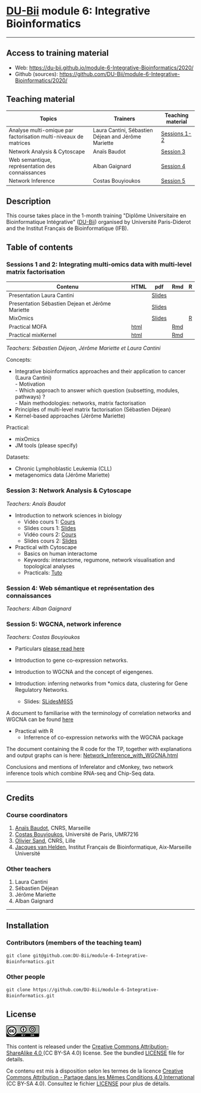 # [DU-Bii](https://du-bii.github.io/accueil/) module 6: Integrative Bioinformatics

----------------------------------------------------------------


## Access to training material

- Web: <https://du-bii.github.io/module-6-Integrative-Bioinformatics/2020/>
- Github (sources): <https://github.com/DU-Bii/module-6-Integrative-Bioinformatics/2020/>


## Teaching material

| Topics | Trainers  | Teaching material |
|--------------------------------------------|----------------------------|------------|
| Analyse multi-omique par factorisation multi-niveaux de matrices | Laura Cantini, Sébastien Déjean and Jérôme Mariette | [Sessions 1-2](session1-2)  |
| Network Analysis & Cytoscape | Anaïs Baudot | [Session 3](session3) |
| Web semantique, représentation des connaissances | Alban Gaignard |[Session 4](session4)  |
| Network Inference | Costas Bouyioukos | [Session 5](session5)  |

## Description

This course takes place in the 1-month training "Diplôme Universitaire en Bioinformatique Intégrative" ([DU-Bii](https://du-bii.github.io/accueil/)) organised by Université Paris-Diderot and the Institut Français de Bioinformatique (IFB).

<!--- 
### Pre-requisites

All participants are encouraged to follow the two introductory videos and read the review in the Paris Diderot course "Moodle" page.
<https://moodlesupd.script.univ-paris-diderot.fr/mod/page/view.php?id=167920>

### Skills acquired during this course

At the end of this course, trainees should be able to do the following: $

- ...


### Concepts covered

- ....

--->

## Table of contents

### Sessions 1 and 2: Integrating multi-omics data with multi-level matrix factorisation
        
| Contenu | HTML | pdf | Rmd | R |
|--------------------------------------------------|------|------|-----|-----|
| Presentation Laura Cantini |  | [Slides](../2019/Session2-3/Cantini_DU-Bii_module6.pdf) |  |
| Presentation Sébastien Dejean et Jérôme Mariette |  | [Slides](../2019/Session2-3/DUBii_SD_JM.pdf) |  |
| MixOmics |  | [Slides](../2019/Session2-3/slide_mixOmics_2018.pdf) |  | [R](../2019/Session2-3/TP_mixOmics_DUBii.R) |
| Practical MOFA | [html](../2019/Session2-3/practical_MOFA.html) |  | [Rmd](https://raw.githubusercontent.com/DU-Bii/module-6-Integrative-Bioinformatics/master/2019/Session2-3/practical_MOFA.Rmd) |
| Practical mixKernel | [html](../2019/Session2-3/TP_mixKernel_DUBii.html) |  | [Rmd](https://raw.githubusercontent.com/DU-Bii/module-6-Integrative-Bioinformatics/master/2019/Session2-3/TP_mixKernel_DUBii.Rmd) |

*Teachers: Sébastien Déjean, Jérôme Mariette et Laura Cantini*

Concepts:

- Integrative bioinformatics approaches and their application to cancer (Laura Cantini)  
       - Motivation  
       - Which approach to answer which question (subsetting, modules, pathways) ?  
       - Main methodologies: networks, matrix factorisation  
- Principles of multi-level matrix factorisation (Sébastien Déjean)
- Kernel-based approaches (Jérôme Mariette)

Practical:

- mixOmics
- JM tools (please specify)

Datasets:
- Chronic Lymphoblastic Leukemia (CLL)
- metagenomics data (Jérôme Mariette)

### Session 3: Network Analysis & Cytoscape

*Teachers: Anaïs Baudot*

- Introduction to network sciences in biology
    - Vidéo cours 1: [Cours](https://www.youtube.com/watch?v=Khv0tK6RGew&feature=youtu.be)
    - Slides cours 1: [Slides](session3/Cours1_DUBii_M6_Networks.pdf)
    - Vidéo cours 2: [Cours](https://www.youtube.com/watch?v=V5jizup7TDo&feature=youtu.be)
    - Slides cours 2: [Slides](session3/Cours2_DUBii_M6_Networks.pdf)
- Practical with Cytoscape
    - Basics on human interactome
    - Keywords: interactome, regumone, network visualisation and topological analyses
    - Practicals: [Tuto](session3/TPCytoscape.pdf)

### Session 4: Web sémantique et représentation des connaissances

*Teachers: Alban Gaignard*


### Session 5: WGCNA, network inference

*Teachers: Costas Bouyioukos*

- Particulars [please read here](session5/README.md)

- Introduction to gene co-expression networks.
- Introduction to WGCNA and the concept of eigengenes.
- Introduction: inferring networks from \*omics data, clustering for Gene Regulatory Networks.
    - Slides: [SLidesM6S5](session5/WGCNA_seance5.pdf)

 A document to familiarise with the terminology of correlation networks and WGCNA can be found [here](https://horvath.genetics.ucla.edu/html/CoexpressionNetwork/Rpackages/WGCNA/Tutorials/Simulated-00-Background.pdf)

- Practical with R
    - Inferrence of co-expression networks with the WGCNA package

 The document containing the R code for the TP, together with explanations and output graphs can is here: [Network_Inference_with_WGCNA.html](session5/Network_Inference_with_WGCNA.html)


Conclusions and mentions of Inferelator and cMonkey, two network inference tools which combine RNA-seq and Chip-Seq data.



----------------------------------------------------------------

## Credits

### Course coordinators

1. [Anaïs Baudot](https://orcid.org/0000-0003-0885-7933), CNRS, Marseille
2. [Costas Bouyioukos](https://orcid.org/0000-0002-7443-3736), Université de Paris, UMR7216
3. [Olivier Sand](https://orcid.org/0000-0003-1465-1640), CNRS, Lille
4. [Jacques van Helden](https://orcid.org/0000-0002-8799-8584), Institut Français de Bioinformatique, Aix-Marseille Université


### Other teachers

1. Laura Cantini
2. Sébastien Déjean
3. Jérôme Mariette
4. Alban Gaignard

----------------------------------------------------------------

## Installation


### Contributors (members of the teaching team)

```{bash}
git clone git@github.com:DU-Bii/module-6-Integrative-Bioinformatics.git
```
### Other people

```{bash}
git clone https://github.com/DU-Bii/module-6-Integrative-Bioinformatics.git
```


## License

![](../img/CC-BY-SA.png)


This content is released under the [Creative Commons Attribution-ShareAlike 4.0 ](https://creativecommons.org/licenses/by-sa/4.0/deed.en) (CC BY-SA 4.0) license. See the bundled [LICENSE](LICENSE.txt) file for details.

Ce contenu est mis à disposition selon les termes de la licence [Creative Commons Attribution - Partage dans les Mêmes Conditions 4.0 International](https://creativecommons.org/licenses/by-sa/4.0/deed.fr) (CC BY-SA 4.0). Consultez le fichier [LICENSE](LICENSE.txt) pour plus de détails.
